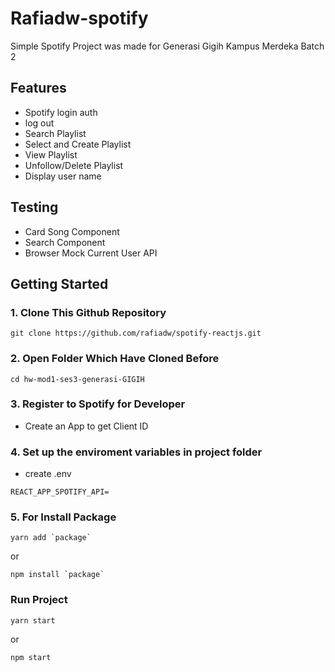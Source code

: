 # Rafiadw-spotify

Simple Spotify Project was made for Generasi Gigih Kampus Merdeka Batch 2

## Features

- Spotify login auth
- log out
- Search Playlist
- Select and Create Playlist
- View Playlist
- Unfollow/Delete Playlist
- Display user name

## Testing

- Card Song Component
- Search Component
- Browser Mock Current User API

## Getting Started

### 1. Clone This Github Repository

```clone
git clone https://github.com/rafiadw/spotify-reactjs.git
```

### 2. Open Folder Which Have Cloned Before

```open
cd hw-mod1-ses3-generasi-GIGIH
```

### 3. Register to Spotify for Developer

- Create an App to get Client ID

### 4. Set up the enviroment variables in project folder

- create .env

```env
REACT_APP_SPOTIFY_API=
```

### 5. For Install Package

```yarn
yarn add `package`
```

or

```npm
npm install `package`
```

### Run Project

```yarn
yarn start
```

or

```npm
npm start
```
